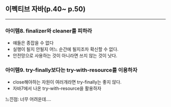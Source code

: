 ## 이펙티브 자바(p.40~ p.50)

---

### 아이템8. finalizer와 cleaner를 피하라

- 얘들은 종잡을 수 없다
- 실행이 될지 안될지 어느 순간에 될지조차 확신할 수 없다.
- 안전망으로 사용하는 것이 아니라면 쓰지 않는 것이 낫다.

### 아이템9. try-finally보다는 try-with-resource를 이용하자

- close해야하는 자원이 여러개라면 try-finally는 좋지 않다.
- 자바7에서 나온 try-with-resource을 활용하자

느낀점: 너무 어려운데....
